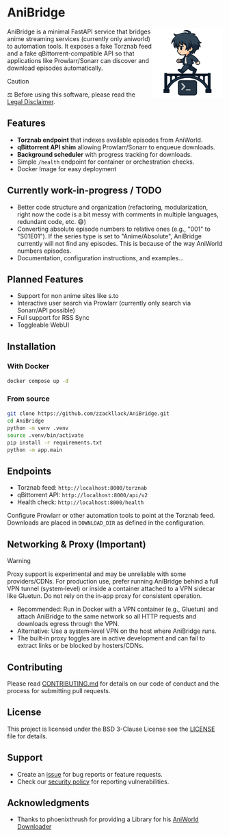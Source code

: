 # AniBridge

<a href="https://anibridge-docs.zacklack.de" target="_blank" style="float: right;">
  <img src=".github/img/logo.png" width="164" height="164" alt="AniBridge Logo" align="right" />
</a>

AniBridge is a minimal FastAPI service that bridges anime streaming services (currently only aniworld) to automation tools. It exposes a fake Torznab feed and a fake qBittorrent-compatible API so that applications like Prowlarr/Sonarr can discover and download episodes automatically.

> [!CAUTION]
> ⚖️ Before using this software, please read the  
> [Legal Disclaimer](./LEGAL.md).

## Features

- **Torznab endpoint** that indexes available episodes from AniWorld.
- **qBittorrent API shim** allowing Prowlarr/Sonarr to enqueue downloads.
- **Background scheduler** with progress tracking for downloads.
- Simple `/health` endpoint for container or orchestration checks.
- Docker Image for easy deployment

## Currently work-in-progress / TODO

- Better code structure and organization (refactoring, modularization, right now the code is a bit messy with comments in multiple languages, redundant code, etc. 😅)
- Converting absolute episode numbers to relative ones (e.g., "001" to "S01E01"). If the series type is set to "Anime/Absolute", AniBridge currently will not find any episodes. This is because of the way AniWorld numbers episodes.
- Documentation, configuration instructions, and examples...

## Planned Features

- Support for non anime sites like s.to
- Interactive user search via Prowlarr (currently only search via Sonarr/API possible)
- Full support for RSS Sync
- Toggleable WebUI

## Installation

### With Docker

```bash
docker compose up -d
```

### From source

```bash
git clone https://github.com/zzackllack/AniBridge.git
cd AniBridge
python -m venv .venv
source .venv/bin/activate
pip install -r requirements.txt
python -m app.main
```

## Endpoints

- Torznab feed: `http://localhost:8000/torznab`
- qBittorrent API: `http://localhost:8000/api/v2`
- Health check: `http://localhost:8000/health`

Configure Prowlarr or other automation tools to point at the Torznab feed. Downloads are placed in
`DOWNLOAD_DIR` as defined in the configuration.

## Networking & Proxy (Important)

> [!WARNING]
> Proxy support is experimental and may be unreliable with some providers/CDNs. For production use, prefer running AniBridge behind a full VPN tunnel (system‑level) or inside a container attached to a VPN sidecar like Gluetun. Do not rely on the in‑app proxy for consistent operation.

- Recommended: Run in Docker with a VPN container (e.g., Gluetun) and attach AniBridge to the same network so all HTTP requests and downloads egress through the VPN.
- Alternative: Use a system‑level VPN on the host where AniBridge runs.
- The built‑in proxy toggles are in active development and can fail to extract links or be blocked by hosters/CDNs.

## Contributing

Please read [CONTRIBUTING.md](CONTRIBUTING.md) for details on our code of conduct and the process
for submitting pull requests.

## License

This project is licensed under the BSD 3-Clause License see the [LICENSE](LICENSE) file for details.

## Support

- Create an [issue](https://github.com/Zzackllack/AniBridge/issues) for bug reports or feature requests.
- Check our [security policy](SECURITY.md) for reporting vulnerabilities.

## Acknowledgments

- Thanks to phoenixthrush for providing a Library for his [AniWorld Downloader](https://github.com/phoenixthrush/AniWorld-Downloader)
